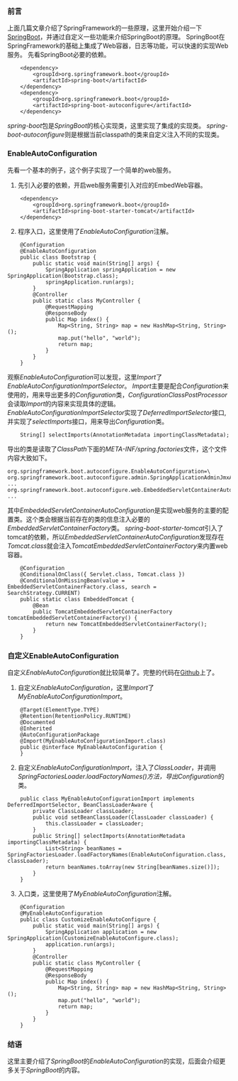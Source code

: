 ### 前言
上面几篇文章介绍了SpringFramework的一些原理，这里开始介绍一下[SpringBoot](https://github.com/spring-projects/spring-boot)，并通过自定义一些功能来介绍SpringBoot的原理。
SpringBoot在SpringFramework的基础上集成了Web容器，日志等功能，可以快速的实现Web服务。
先看SpringBoot必要的依赖。
```
    <dependency>
        <groupId>org.springframework.boot</groupId>
        <artifactId>spring-boot</artifactId>
    </dependency>
    <dependency>
        <groupId>org.springframework.boot</groupId>
        <artifactId>spring-boot-autoconfigure</artifactId>
    </dependency>
```
*spring-boot*包是*SpringBoot*的核心实现类，这里实现了集成的实现类。
*spring-boot-autoconfigure*则是根据当前classpath的类来自定义注入不同的实现类。

### EnableAutoConfiguration
先看一个基本的例子，这个例子实现了一个简单的web服务。
1. 先引入必要的依赖，开启web服务需要引入对应的EmbedWeb容器。
```
    <dependency>
        <groupId>org.springframework.boot</groupId>
        <artifactId>spring-boot-starter-tomcat</artifactId>
    </dependency>
```
2. 程序入口，这里使用了*EnableAutoConfiguration*注解。
```
    @Configuration
    @EnableAutoConfiguration
    public class Bootstrap {
        public static void main(String[] args) {
            SpringApplication springApplication = new SpringApplication(Bootstrap.class);
            springApplication.run(args);
        }
        @Controller
        public static class MyController {
            @RequestMapping
            @ResponseBody
            public Map index() {
                Map<String, String> map = new HashMap<String, String>();
                map.put("hello", "world");
                return map;
            }
        }
    }
```
观察*EnableAutoConfiguration*可以发现，这里*Import*了*EnableAutoConfigurationImportSelector*。
*Import*主要是配合*Configuration*来使用的，用来导出更多的*Configuration*类，*ConfigurationClassPostProcessor*会读取*Import*的内容来实现具体的逻辑。
*EnableAutoConfigurationImportSelector*实现了*DeferredImportSelector*接口,并实现了*selectImports*接口，用来导出*Configuration*类。
```
    String[] selectImports(AnnotationMetadata importingClassMetadata);
```
导出的类是读取了*ClassPath*下面的*META-INF/spring.factories*文件，这个文件内容大致如下。
```
org.springframework.boot.autoconfigure.EnableAutoConfiguration=\
org.springframework.boot.autoconfigure.admin.SpringApplicationAdminJmxAutoConfiguration,\
...
org.springframework.boot.autoconfigure.web.EmbeddedServletContainerAutoConfiguration
...
```
其中*EmbeddedServletContainerAutoConfiguration*是实现web服务的主要的配置类。这个类会根据当前存在的类的信息注入必要的*EmbeddedServletContainerFactory*类。
*spring-boot-starter-tomcat*引入了tomcat的依赖，所以*EmbeddedServletContainerAutoConfiguration*发现存在*Tomcat.class*就会注入*TomcatEmbeddedServletContainerFactory*来内置web容器。
```
    @Configuration
	@ConditionalOnClass({ Servlet.class, Tomcat.class })
	@ConditionalOnMissingBean(value = EmbeddedServletContainerFactory.class, search = SearchStrategy.CURRENT)
	public static class EmbeddedTomcat {
		@Bean
		public TomcatEmbeddedServletContainerFactory tomcatEmbeddedServletContainerFactory() {
			return new TomcatEmbeddedServletContainerFactory();
		}
	}
```

### 自定义EnableAutoConfiguration
自定义*EnableAutoConfiguration*就比较简单了。完整的代码在[Github](https://github.com/wcong/learn-java/blob/master/src/main/java/org/wcong/test/springboot/CustomizeEnableAutoConfigure.java)上了。
1. 自定义*EnableAutoConfiguration*，这里*Import*了*MyEnableAutoConfigurationImport*。
```
    @Target(ElementType.TYPE)
    @Retention(RetentionPolicy.RUNTIME)
    @Documented
    @Inherited
    @AutoConfigurationPackage
    @Import(MyEnableAutoConfigurationImport.class)
    public @interface MyEnableAutoConfiguration {
    }
```
2. 自定义*EnableAutoConfigurationImport*，注入了*ClassLoader*，并调用*SpringFactoriesLoader.loadFactoryNames()*方法，导出*Configuration*的类。
```
    public class MyEnableAutoConfigurationImport implements DeferredImportSelector, BeanClassLoaderAware {
        private ClassLoader classLoader;
        public void setBeanClassLoader(ClassLoader classLoader) {
            this.classLoader = classLoader;
        }
        public String[] selectImports(AnnotationMetadata importingClassMetadata) {
            List<String> beanNames = SpringFactoriesLoader.loadFactoryNames(EnableAutoConfiguration.class, classLoader);
            return beanNames.toArray(new String[beanNames.size()]);
        }
    }
```
3. 入口类，这里使用了*MyEnableAutoConfiguration*注解。
```
    @Configuration
    @MyEnableAutoConfiguration
    public class CustomizeEnableAutoConfigure {
        public static void main(String[] args) {
            SpringApplication application = new SpringApplication(CustomizeEnableAutoConfigure.class);
            application.run(args);
        }
        @Controller
        public static class MyController {
            @RequestMapping
            @ResponseBody
            public Map index() {
                Map<String, String> map = new HashMap<String, String>();
                map.put("hello", "world");
                return map;
            }
        }
    }
```
### 结语
这里主要介绍了*SpringBoot*的*EnableAutoConfiguration*的实现，后面会介绍更多关于*SpringBoot*的内容。